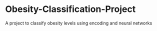 # Obesity-Classification-Project
A project to classify obesity levels using encoding and neural networks

